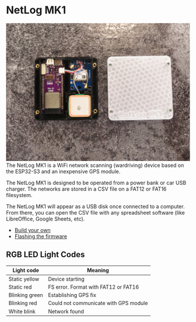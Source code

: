 # NetLog MK1
![NetLog MK1 top view](pictures/case_and_lid.jpg)
The NetLog MK1 is a WiFi network scanning (wardriving) device based on
the ESP32-S3 and an inexpensive GPS module.

The NetLog MK1 is designed to be operated from a power bank or car USB charger.
The networks are stored in a CSV file on a FAT12 or FAT16 filesystem.

The NetLog MK1 will appear as a USB disk once connected to a computer.
From there, you can open the CSV file with any spreadsheet software (like LibreOffice, Google Sheets, etc).

- [Build your own](docs/build_tutorial.md)
- [Flashing the firmware](docs/flashing_tutorial.md)

## RGB LED Light Codes
| Light code     | Meaning                               |
|----------------|---------------------------------------|
| Static yellow  | Device starting                       |
| Static red     | FS error. Format with FAT12 or FAT16  |
| Blinking green | Establishing GPS fix                  |
| Blinking red   | Could not communicate with GPS module |
| White blink    | Network found                         |
